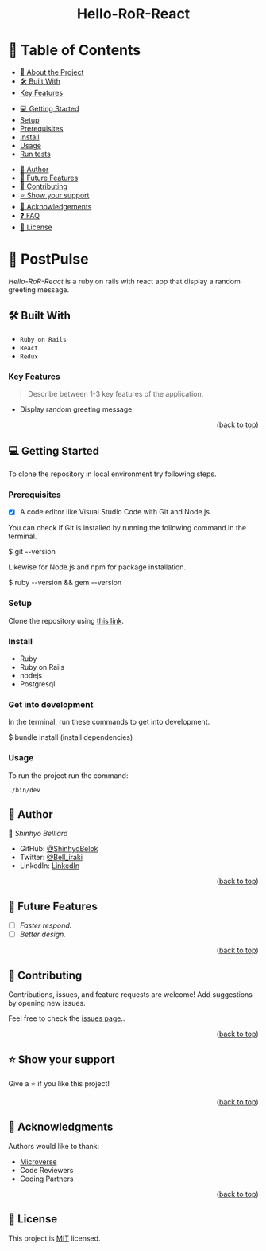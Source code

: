 <a name="readme-top"></a>

<div align="center">

<!-- <img src="logo.png" alt="logo" width="220"  height="auto" /> -->
<h1><b>Hello-RoR-React</b></h1>

</div>


<!-- TABLE OF CONTENTS -->

# 📗 Table of Contents

- [📖 About the Project](#about-project)
- [🛠 Built With](#built-with)
- [Key Features](#key-features)
<!-- - [🚀 Live Demo](#live-demo) -->
- [💻 Getting Started](#getting-started)
- [Setup](#setup)
- [Prerequisites](#prerequisites)
- [Install](#install)
- [Usage](#usage)
- [Run tests](#run-tests)
<!-- - [Deployment](#triangular_flag_on_post-deployment) -->
- [👥 Author](#author)
- [🔭 Future Features](#future-features)
- [🤝 Contributing](#contributing)
- [⭐️ Show your support](#support)
- [🙏 Acknowledgements](#acknowledgements)
- [❓ FAQ](#faq)
- [📝 License](#license)

<!-- PROJECT DESCRIPTION -->

# 📖 PostPulse <a name="about-project"></a>

*Hello-RoR-React* is a ruby on rails with react app that display a random greeting message.

## 🛠 Built With <a name="built-with"></a>

- `Ruby on Rails`
- `React`
- `Redux`

<!-- Features -->

### Key Features <a name="key-features"></a>

> Describe between 1-3 key features of the application.

- Display random greeting message.

<p align="right">(<a href="#readme-top">back to top</a>)</p>

<!-- ## 🚀 Live Demo <a name="live-demo"></a>

- [Live Demo Link]() Working on it.

<p align="right">(<a href="#readme-top">back to top</a>)</p> -->

<!-- GETTING STARTED -->

## 💻 Getting Started
To clone the repository in local environment try following steps.

### Prerequisites

- [x] A code editor like Visual Studio Code with Git and Node.js.

You can check if Git is installed by running the following command in the terminal.

$ git --version


Likewise for Node.js and npm for package installation.

$ ruby --version && gem --version

### Setup

Clone the repository using [this link](https://github.com/ShinhyoBelok/hello_ror_react.git).

### Install

- Ruby
- Ruby on Rails
- nodejs
- Postgresql

### Get into development

In the terminal, run these commands to get into development.

$ bundle install (install dependencies)

### Usage

To run the project run the command:

`./bin/dev`

<!-- ### Deployment

<p align="right">(<a href="#readme-top">back to top</a>)</p> -->

<!-- AUTHORS -->

## 👥 Author <a name="authors"></a>

👤 *Shinhyo Belliard*

- GitHub: [@ShinhyoBelok](https://github.com/ShinhyoBelok)
- Twitter: [@Bell_iraki](https://twitter.com/Bell_iraki)
- LinkedIn: [LinkedIn](https://www.linkedin.com/in/shinhyo-belliard-okazaki-807a38249/)


<p align="right">(<a href="#readme-top">back to top</a>)</p>

## 🔭 Future Features <a name="future-features"></a>

- [ ] *Faster respond.*
- [ ] *Better design.*

<p align="right">(<a href="#readme-top">back to top</a>)</p>

<!-- CONTRIBUTING -->

## 🤝 Contributing <a name="contributing"></a>

Contributions, issues, and feature requests are welcome! Add suggestions by opening new issues.

Feel free to check the [issues page](../../issues/)..

<p align="right">(<a href="#readme-top">back to top</a>)</p>

<!-- SUPPORT -->

## ⭐️ Show your support <a name="support"></a>

Give a ⭐️ if you like this project!

<p align="right">(<a href="#readme-top">back to top</a>)</p>

<!-- ACKNOWLEDGEMENTS -->

## 🙏 Acknowledgments <a name="acknowledgements"></a>

Authors would like to thank:
- [Microverse](https://www.microverse.org/)
- Code Reviewers
- Coding Partners

<p align="right">(<a href="#readme-top">back to top</a>)</p>

<!-- LICENSE -->

## 📝 License <a name="license"></a>

This project is [MIT](./LICENSE) licensed.